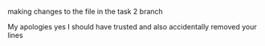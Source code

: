 



making changes to the file in the task 2 branch

My apologies yes I should have trusted and also accidentally removed your lines

